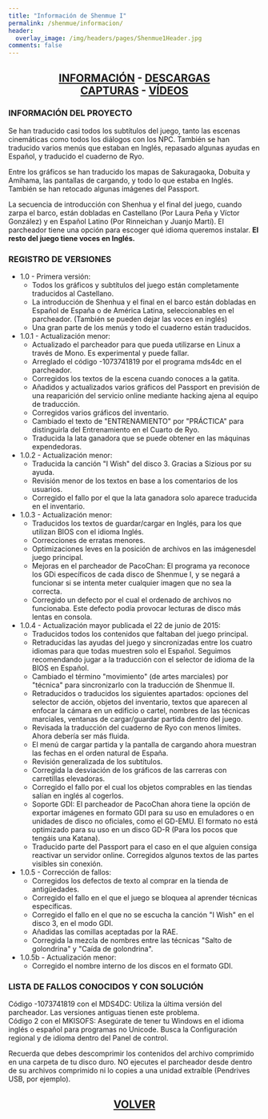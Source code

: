 ```yaml
---
title: "Información de Shenmue I"
permalink: /shenmue/informacion/
header:
  overlay_image: /img/headers/pages/Shenmue1Header.jpg
comments: false
---
```

<h2 style="text-align: center;"><strong><a href="/shenmue/informacion/">INFORMACIÓN</a> - <a href="/shenmue/descargar/">DESCARGAS</a><br>  
<a href="/shenmue/capturas/">CAPTURAS</a> - <a href="/shenmue/videos/">VÍDEOS</a></strong></h2>  

### INFORMACIÓN DEL PROYECTO

Se han traducido casi todos los subtítulos del juego, tanto las escenas cinemáticas 
como todos los diálogos con los NPC. También se han traducido varios menús que estaban en 
Inglés, repasado algunas ayudas en Español, y traducido el cuaderno de Ryo.

Entre los gráficos se han traducido los mapas de Sakuragaoka, Dobuita y Amihama, las pantallas 
de cargando, y todo lo que estaba en Inglés. También se han retocado algunas imágenes del Passport.

La secuencia de introducción con Shenhua y el final del juego, cuando zarpa el barco, están 
dobladas en Castellano (Por Laura Peña y Víctor González) y en Español Latino (Por Rinneichan 
y Juanjo Martí). El parcheador tiene una opción para escoger qué idioma queremos instalar. 
**El resto del juego tiene voces en Inglés.**

### REGISTRO DE VERSIONES
* 1.0 - Primera versión:
  - Todos los gráficos y subtítulos del juego están completamente traducidos al Castellano.  
  - La introducción de Shenhua y el final en el barco están dobladas en Español de España o de 
América Latina, seleccionables en el parcheador. (También se pueden dejar las voces en inglés)  
  - Una gran parte de los menús y todo el cuaderno están traducidos.
* 1.0.1 - Actualización menor:
  - Actualizado el parcheador para que pueda utilizarse en Linux a través de Mono. Es experimental 
y puede fallar.  
  - Arreglado el código -1073741819 por el programa mds4dc en el parcheador.  
  - Corregidos los textos de la escena cuando conoces a la gatita.  
  - Añadidos y actualizados varios gráficos del Passport en previsión de una reaparición del 
servicio online mediante hacking ajena al equipo de traducción.  
  - Corregidos varios gráficos del inventario.  
  - Cambiado el texto de "ENTRENAMIENTO" por "PRÁCTICA" para distinguirla del Entrenamiento 
en el Cuarto de Ryo.  
  - Traducida la lata ganadora que se puede obtener en las máquinas expendedoras.
* 1.0.2 - Actualización menor:
  - Traducida la canción "I Wish" del disco 3. Gracias a Sizious por su ayuda.  
  - Revisión menor de los textos en base a los comentarios de los usuarios.  
  - Corregido el fallo por el que la lata ganadora solo aparece traducida en el inventario.
* 1.0.3 - Actualización menor:
  - Traducidos los textos de guardar/cargar en Inglés, para los que utilizan BIOS con el 
idioma Inglés.  
  - Correcciones de erratas menores.  
  - Optimizaciones leves en la posición de archivos en las imágenesdel juego principal.  
  - Mejoras en el parcheador de PacoChan: El programa ya reconoce los GDi específicos de cada 
disco de Shenmue I, y se negará a funcionar si se intenta meter cualquier imagen que no sea 
la correcta.  
  - Corregido un defecto por el cual el ordenado de archivos no funcionaba. Este defecto podía 
provocar lecturas de disco más lentas en consola.
* 1.0.4 - Actualización mayor publicada el 22 de junio de 2015:
  - Traducidos todos los contenidos que faltaban del juego principal.  
  - Retraducidas las ayudas del juego y sincronizadas entre los cuatro idiomas para que todas 
muestren solo el Español. Seguimos recomendando jugar a la traducción con el selector de idioma 
de la BIOS en Español.  
  - Cambiado el término "movimiento" (de artes marciales) por "técnica" para sincronizarlo con la 
traducción de Shenmue II.  
  - Retraducidos o traducidos los siguientes apartados: opciones del selector de acción, objetos 
del inventario, textos que aparecen al enfocar la cámara en un edificio o cartel, nombres de las 
técnicas marciales, ventanas de cargar/guardar partida dentro del juego.  
  - Revisada la traducción del cuaderno de Ryo con menos límites. Ahora debería ser más fluida.  
  - El menú de cargar partida y la pantalla de cargando ahora muestran las fechas en el orden 
natural de España.  
  - Revisión generalizada de los subtítulos.  
  - Corregida la desviación de los gráficos de las carreras con carretillas elevadoras.  
  - Corregido el fallo por el cual los objetos comprables en las tiendas salían en inglés al 
cogerlos.  
  - Soporte GDI: El parcheador de PacoChan ahora tiene la opción de exportar imágenes en formato 
GDI para su uso en emuladores o en unidades de disco no oficiales, como el GD-EMU. El formato no 
está optimizado para su uso en un disco GD-R (Para los pocos que tengáis una Katana).  
  - Traducido parte del Passport para el caso en el que alguien consiga reactivar un servidor online. 
Corregidos algunos textos de las partes visibles sin conexión.
* 1.0.5 - Corrección de fallos:
  - Corregidos los defectos de texto al comprar en la tienda de antigüedades.  
  - Corregido el fallo en el que el juego se bloquea al aprender técnicas específicas.  
  - Corregido el fallo en el que no se escucha la canción "I Wish" en el disco 3, en el modo GDI.  
  - Añadidas las comillas aceptadas por la RAE.  
  - Corregida la mezcla de nombres entre las técnicas "Salto de golondrina" y "Caída de golondrina".
* 1.0.5b - Actualización menor:
  - Corregido el nombre interno de los discos en el formato GDI.

### LISTA DE FALLOS CONOCIDOS Y CON SOLUCIÓN
Código -1073741819 con el MDS4DC: Utiliza la última versión del parcheador. 
Las versiones antiguas tienen este problema.  
Código 2 con el MKISOFS: Asegúrate de tener tu Windows en el idioma inglés o español 
para programas no Unicode. Busca la Configuración regional y de idioma dentro del Panel de control.

Recuerda que debes descomprimir los contenidos del archivo comprimido en una carpeta de tu 
disco duro. NO ejecutes el parcheador desde dentro de su archivos comprimido ni lo copies 
a una unidad extraíble (Pendrives USB, por ejemplo).

<h2 style="text-align: center;"><strong><a href="/shenmue/">VOLVER</a></strong></h2>


